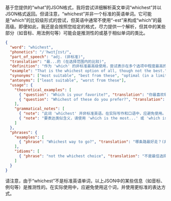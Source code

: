 基于您提供的“what”的JSON格式，我将尝试详细解析英文单词“whichest”并以JSON格式返回。但请注意，“whichest”并非一个标准的英语单词。它可能是“which”的比较级形式的尝试，但英语中通常不使用“-est”来构成“which”的最高级。即便如此，我还是会按照您给定的格式，尽力提供一个解析，但其中的某些部分（如音标、用法例句等）可能会是推测性的或基于相似单词的类比。

```json
{
  "word": "whichest",
  "phonetics": "/ˈhwɪtʃɪst/",
  "part_of_speech": "adj. (非标准)",
  "translation": "最...的 (在选择范围内的比较)",
  "definition": "作为 'which' 的非标准最高级使用，尝试表示在多个选项中程度最高的选择，但通常不被认可为正确的英语用法。",
  "example": "That is the whichest option of all, though not the best.",
  "synonyms": ["most suitable", "best from these", "optimal (in a limited set)"],
  "antonyms": ["least suitable", "worst from these"],
  "usage": {
    "theoretical_examples": [
      { "question": "Which is your favorite?", "translation": "你最喜欢哪个？" },
      { "question": "Whichest of these do you prefer?", "translation": "这些当中你最偏好哪个？(非标准)" }
    ],
    "grammatical_notes": [
      { "note": "此词 'whichest' 并非标准英语。在实际写作和口语中，应避免使用。", "translation": "The word 'whichest' is not standard English. Avoid using it in formal writing and speech." },
      { "note": "要表达类似含义，请使用 'which is the most...' 或 'which is best'.", "translation": "To express a similar meaning, use 'which is the most...' or 'which is best'." }
    ]
  },
  "phrases": {
    "examples": [
      { "phrase": "Whichest way to go?", "translation": "哪条路最好走？(非标准)" }
    ],
    "idioms": [
      { "phrase": "not the whichest choice", "translation": "不是最佳选择(非标准)" }
    ]
  }
}
```

请注意，由于“whichest”不是标准英语单词，以上JSON中的某些信息（如音标、例句等）是推测性的。在实际使用中，应避免使用这个词，并使用更标准的表达方式。
 